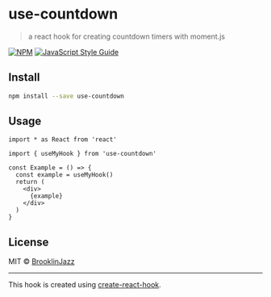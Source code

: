 # use-countdown

> a react hook for creating countdown timers with moment.js

[![NPM](https://img.shields.io/npm/v/use-countdown.svg)](https://www.npmjs.com/package/use-countdown) [![JavaScript Style Guide](https://img.shields.io/badge/code_style-standard-brightgreen.svg)](https://standardjs.com)

## Install

```bash
npm install --save use-countdown
```

## Usage

```tsx
import * as React from 'react'

import { useMyHook } from 'use-countdown'

const Example = () => {
  const example = useMyHook()
  return (
    <div>
      {example}
    </div>
  )
}
```

## License

MIT © [BrooklinJazz](https://github.com/BrooklinJazz)

---

This hook is created using [create-react-hook](https://github.com/hermanya/create-react-hook).

